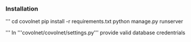 ### Installation

'''
cd covolnet
pip install -r requirements.txt
python manage.py runserver

'''
In '''covolnet/covolnet/settings.py''' provide valid database credentrials
